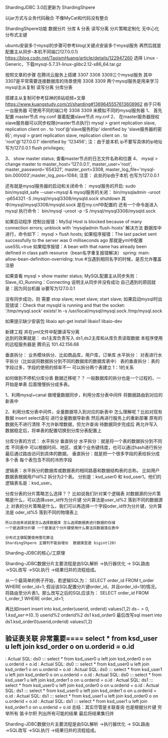 

ShardingJDBC 3.0后更新为 ShardingShpere

以jar方式与业务代码融合 不像MyCat和代码没有整合

ShardingShpere功能
数据分片 分库 & 分表
读写分离
分片策略定制化
无中心化分布式主键

ubuntu安装多个mysql的步骤可参考blog(关键点安装多个mysql服务 再然后就是配置主从同步-本机不同端口127.0.0.1)
https://blog.csdn.net/TaoismHuang/article/details/122947260
选择 Linux - Generic，下载mysql-5.7.31-linux-glibc2.12-x86_64.tar.gz

按照文章的步骤 在腾讯云服务上搭建 3307 3308 3309三个mysql服务
其中3307是平常需要连接数据库的场景使用 
3308 3309 两个mysql服务是用来学习mysql主从复制 读写分离 分库分表

搭建主从复制可参考狂神的B站视频+文章
https://www.kuangstudy.com/zl/sharding#1369645557613608962
由于只有一台服务器 可使用不同的端口号 3308 3309 来模拟不同的mysql服务器
1、 首先配置 master节点 my.conf   接着配置slave节点  my.cnf
2、 在master服务器授权slave服务器可以同步权限(master节点执行)
mysql > grant replication slave, replication client on *.* to 'root'@'slave服务的ip' identified by 'slave服务器的密码';
mysql > grant replication slave, replication client on *.* to 'root'@'127.0.0.1' identified by '123456';
注：由于是本机 ip不要写具体的ip地址 写为127.0.0.1
flush privileges;

3、  show master status; 查看master节点的日志文件名称和位置
4、  mysql > change master to master_host='127.0.0.1', master_user='root', master_password='654321', master_port=3308, master_log_file='mysql-bin.000003',master_log_pos=1084;
    注意： 此处的ip由于本机 也写为127.0.0.1

还有就是mysql服务器的启动和关闭命令：
 mysql服务的开启: sudo bin/mysqld_safe --user=mysql &
 mysql服务的关闭：  bin/mysqladmin -uroot -p654321 -S /mysql/mysql3308/mysqld.sock shutdown
 其中/mysql/mysql3308/mysqld.sock 是在my.cnf中配置的
还有一个命令是进入mysql
执行命令： bin/mysql -uroot -p -S /mysql/mysql3308/mysqld.sock

如果启动程序 控制台报错：MySql Host is blocked because of many connection errors; unblock with 'mysqladmin flush-hosts' 解决方法
数据库中进行，命令如下：
mysql > flush hosts;
如果程序报错：The last packet sent successfully to the server was 0 milliseconds ago
那就是yml中配置 useSSL=true
如果程序报错：A bean with that name has already been defined in class path resource（bean名字重复报错解决）
spring:
 main:
  allow-bean-definition-overriding: true #当遇到相同名字的时候，是否允许覆盖注册

如果查看 mysql > show master status;
MySQL配置主从同步失败：Slave_IO_Running：Connecting   说明主从同步并没有成功  自己遇到的原因就是：因为同台机器 ip要写为127.0.0.1


没有同步成功，则 需要 stop slave; reset slave;  start slave;
如果启动mysql时出现错误：Check that mysqld is running and that the socket: '/tmp/mysql.sock' exists!
ln -s /usr/local/mysql/mysql.sock /tmp/mysql.sock 


如果提示缺少安装包 libaio
apt-get install libaio1 libaio-dev

新建工程 并在yml文件中配置读写分离  
达到的效果就是： ds1主库负责写入  ds1,ds2主库和从库负责读取数据
本程序使用的远程服务器是 腾讯云 101.42.156.68


垂直拆分： 业务模块拆分、比如商品库，用户库，订单库
水平拆分： 对表进行水平拆分（比如说将数据拆分到不同的数据库的数据库表中）
表的垂直拆分：表的字段过多，字段的使用的频率不一 可以拆分两个表建立 1：1的关系

如何做到不停机分库分表 数据迁移呢？？
一般数据库的拆分也是一个过程的，一开始是单表 后面慢慢拆分成多表。

1、利用mysql+canal 做增量数据同步，利用分库分表中间件 将数据路由到对应的新表中

2、利用分库分表中间件，全量数据导入到对应的新表中
   怎么理解呢？比如对现有数据  insert select语句 进行全量数据导新表
   然后再进行服务上的重新部署 原有的数据先不进行清除 不允许新增数据，但允许查询 待数据同步完成后 再允许写入
   数据稳定后，将单表的配置切换到分库分表配置上

分库分表的方式： 水平拆分 垂直拆分
 水平拆分：就是将一个表的数据拆分到不同库 不同表中 可以根据时间、地区、或某个业务键纬度，也可以通过hash进行拆分
         最后通过路由访问到具体的数据。
 垂直拆分：就是把一个很多字段的表给拆分成多个表 每个表包含不同的冷热字段

逻辑表：水平拆分的数据库或数据表的相同路基和数据结构表的总称。
比如用户数据表根据用户id%2 拆分为2个表。 分别是：ksd_user0  和  ksd_user1。他们的逻辑表名是：ksd_user。

分库分表的分片策略怎么选择？？
比如说我们针对某个逻辑表
    对数据源的分片策略是什么，可以选择user_id作为分片键 分片算法是user_id%2 落到不同的数据源上
    对表的分片策略是什么，我们可以再选择一个字段oder_id作为分片键，分片算法是 oder_id%5 落到不同的物理表上
  
    所以总结来说就是怎么选择数据库 怎么选择数据表进行数据的存储
    一个是选择分片键 一个是拿这个分片键使用什么算法将数据落在表中

    分布式主键配置使用雪花算法
    ShardingShpere 主键列不能自增长  数据类型是 bigint(20)

Sharding-JDBC的核心/工原理

Sharding-JDBC数据分片主要流程是由SQL解析 →执行器优化 → SQL路由 →SQL改写 →SQL执行 →结果归并的流程组成。

从一个最简单的例子开始，若逻辑SQL为：
SELECT order_id FROM t_order WHERE order_id=1;
假设该SQL配置分片键order_id，并且order_id=1的情况，将路由至分片表1。那么改写之后的SQL应该为：
SELECT order_id FROM t_order_1 WHERE order_id=1;

再比如insert
insert into ksd_order(userid, orderid) values(1,2)
ds$->{0,1}.ksd_user$->{0..1}
userid%2   orderid%2
ds1           ksd_order0
最后改写sql
insert into ds1.ksd_order0(userid,orderid) values(1,2)

验证表关联 非常重要====
select * from ksd_user u left join ksd_order o on u.orderid = o.id
---------
: Actual SQL: ds0 ::: select * from ksd_user0 u left join ksd_order0 o on u.orderid = o.id
: Actual SQL: ds0 ::: select * from ksd_user0 u left join ksd_order1 o on u.orderid = o.id
: Actual SQL: ds0 ::: select * from ksd_user1 u left join ksd_order0 o on u.orderid = o.id
: Actual SQL: ds0 ::: select * from ksd_user1 u left join ksd_order1 o on u.orderid = o.id
: Actual SQL: ds1 ::: select * from ksd_user0 u left join ksd_order0 o on u.orderid = o.id
: Actual SQL: ds1 ::: select * from ksd_user0 u left join ksd_order1 o on u.orderid = o.id
: Actual SQL: ds1 ::: select * from ksd_user1 u left join ksd_order0 o on u.orderid = o.id
: Actual SQL: ds1 ::: select * from ksd_user1 u left join ksd_order1 o on u.orderid = o.id
总结：其实尽管是关联查询 也是根据分片键 穷举所有  笛卡尔积 列出所有可能的结果 最后将结果集归并


Sharding-JDBC数据分片主要流程是由SQL解析 →执行器优化 → SQL路由 →SQL改写 →SQL执行 →结果归并的流程组成。

